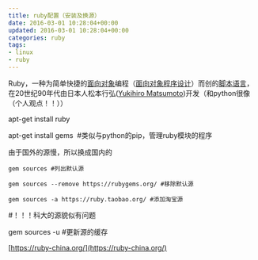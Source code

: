 ```yaml
---
title: ruby配置（安装及换源）
date: 2016-03-01 10:28:04+00:00
updated: 2016-03-01 10:28:04+00:00
categories: ruby
tags:
- linux
- ruby
---
```


Ruby，一种为简单快捷的[面向对象](http://baike.baidu.com/view/125370.htm)编程（[面向对象程序设计](http://baike.baidu.com/view/249254.htm)）而创的[脚本语言](http://baike.baidu.com/view/76320.htm)，在20世纪90年代由日本人松本行弘([Yukihiro Matsumoto](http://baike.baidu.com/view/2978133.htm))开发（和python很像（个人观点！！））

apt-get install ruby

apt-get install gems  #类似与python的pip，管理ruby模块的程序

由于国外的源慢，所以换成国内的

    
    gem sources #列出默认源
    
    gem sources --remove https://rubygems.org/ #移除默认源
    
    gem sources -a https://ruby.taobao.org/ #添加淘宝源






#！！！科大的源貌似有问题

gem sources -u #更新源的缓存

[https://ruby-china.org/](https://ruby-china.org/)

